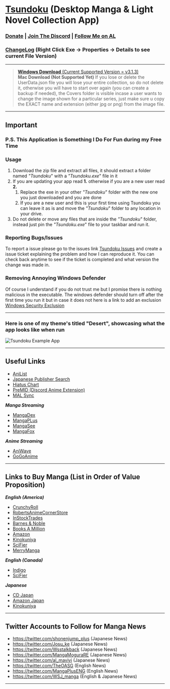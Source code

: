 # [Tsundoku](https://en.wikipedia.org/wiki/Tsundoku) (Desktop Manga & Light Novel Collection App)
### [Donate](https://www.paypal.com/donate/?business=JAYCVEJGDF4GY&no_recurring=0&item_name=Anyone+amount+helps+and+keeps+the+app+going.&currency_code=USD) | [Join The Discord](https://discord.gg/QcZ5jcFPeU) | [Follow Me on AL](https://anilist.co/user/Preminence/)
### [ChangeLog](https://github.com/Sigrec/Tsundoku/blob/main/ChangeLog.txt) (Right Click Exe → Properties → Details to see current File Version)
***
>[**Windows Download** (Current Supported Version = v3.1.3)](https://github.com/Sigrec/Tsundoku/releases/tag/v3.1.3.0)\
**Mac Download (Not Supported Yet)**
If you lose or delete the UserData.json file you will lose your entire collection, so do not delete it, otherwise you  will have to start over again (you can create a backup if needed), the Covers folder is visible incase a user wants to change the image shown for a particular series, just make sure u copy the EXACT name and extension (either jpg or png) from the image file.

***
## Important
### P.S. This Application is Something I Do For Fun during my Free Time
### Usage
1. Download the zip file and extract all files, it should extract a folder named *"Tsundoku*" with a *"Tsundoku.exe*" file in it
2. If you are updating your app read **1.** otherwise if you are a new user read **2.**
   1. Replace the exe in your other *"Tsundoku*" folder with the new one you just downloaded and you are done
   2. If you are a new user and this is your first time using Tsundoku you can leave it as is and move the *"Tsundoku*" folder to any location in your drive.
3. Do not delete or move any files that are inside the *"Tsundoku*" folder, instead just pin the *"Tsundoku.exe*" file to your taskbar and run it.

### Reporting Bugs/Issues
To report a issue please go to the issues link [Tsundoku Issues](https://github.com/Sigrec/TsundokuApp/issues) and create a issue ticket explaining the problem and how I can reproduce it. You can check back anytime to see if the ticket is completed and what version the change was made in.

### Removing Annoying Windows Defender
Of course I understand if you do not trust me but I promise there is nothing malicious in the executable. The windows defender should turn off after the first time you run it but in case it does not here is a link to add an exclusion [Windows Security Exclusion](https://support.microsoft.com/en-us/windows/add-an-exclusion-to-windows-security-811816c0-4dfd-af4a-47e4-c301afe13b26)
***
### Here is one of my theme's titled "Desert", showcasing what the app looks like when run
![Tsundoku Example App](https://github.com/Sigrec/TsundokuApp/blob/main/Src/Assets/DesertThemeExample.jpg)
***

## Useful Links
- [AniList](https://anilist.co/hom)
- [Japanese Publisher Search](https://comic.k-manga.jp/)
- [Hiatus Chart](https://www.reddit.com/r/HiatusCharts/comments/pfqlbz/all_charts/)
- [PreMID (Discord Anime Extension)](h**t**tps://premid.app/)
- [MAL Sync](https://malsync.moe/)

***Manga Streaming***
- [MangaDex](https://mangadex.org/)
- [MangaPLus](https://mangaplus.shueisha.co.jp/updates)
- [MangaSee](https://mangasee123.com/)
- [MangaFox](hhttps://fanfox.net/)

***Anime Streaming***
- [AniWave](https://aniwave.to/home)
- [GoGoAnime](https://gogoanimehd.io/)
***
## Links to Buy Manga (List in Order of Value Proposition)
***English (America)***
- [CrunchyRoll](https://store.crunchyroll.com/collections/manga-books/)
- [RobertsAnimeCornerStore](https://www.animecornerstore.com/graphicnovels1.html)
- [InStockTrades](https://www.instocktrades.com/)
- [Barnes & Noble](https://www.barnesandnoble.com/b/books/graphic-novels-comics/manga/_/N-1sZ29Z8q8Zucc)
- [Books A Million](https://www.booksamillion.com/manga)
- [Amazon](https://www.amazon.com/Manga-Comics-Graphic-Novels-Books/b?node=4367)
- [Kinokuniya](https://united-states.kinokuniya.com/)
- [SciFier](https://scifier.com/)
- [MerryManga](https://www.merrymanga.com/)

***English (Canada)***
- [Indigo](https://www.Indigo.com/)
- [SciFier](https://scifier.com/?setCurrencyId=6)

***Japanese***
- [CD Japan](https://www.cdjapan.co.jp/)
- [Amazon Japan](https://www.amazon.co.jp/)
- [Kinokuniya](https://united-states.kinokuniya.com/)
***
## Twitter Accounts to Follow for Manga News
- https://twitter.com/shonenjump_plus (Japanese News)
- https://twitter.com/Josu_ke (Japanese News)
- https://twitter.com/Wsstalkback (Japanese News)
- https://twitter.com/MangaMoguraRE (Japanese News)
- https://twitter.com/al_mavivi (Japanese News)
- https://twitter.com/TheOASG (English News)
- https://twitter.com/MangaPlusENG (English News)
- https://twitter.com/WSJ_manga (English & Japanese News)
***
